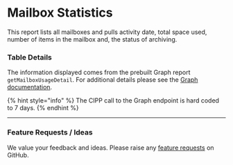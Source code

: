 # Mailbox Statistics

This report lists all mailboxes and pulls activity date, total space used, number of items in the mailbox and, the status of archiving.

### Table Details

The information displayed comes from the prebuilt Graph report `getMailboxUsageDetail`. For additional details please see the [Graph documentation](https://learn.microsoft.com/en-us/graph/api/reportroot-getmailboxusagedetail?view=graph-rest-1.0\&tabs=http).

{% hint style="info" %}
The CIPP call to the Graph endpoint is hard coded to 7 days.
{% endhint %}

***

### Feature Requests / Ideas

We value your feedback and ideas. Please raise any [feature requests](https://github.com/KelvinTegelaar/CIPP/issues/new?assignees=\&labels=enhancement%2Cno-priority\&projects=\&template=feature.yml\&title=%5BFeature+Request%5D%3A+) on GitHub.
